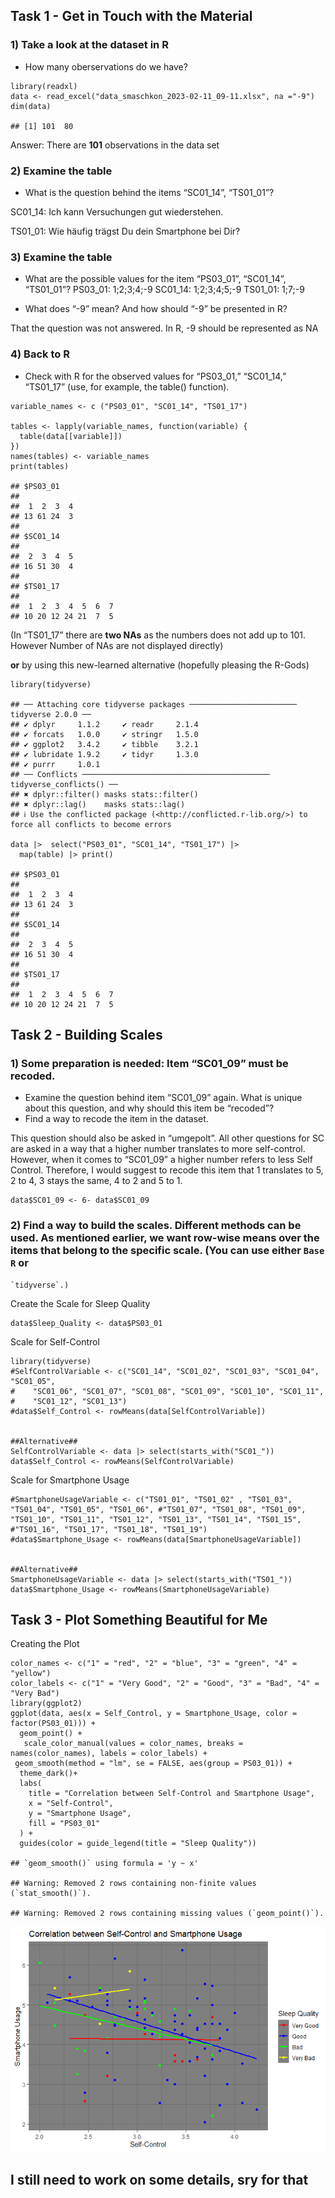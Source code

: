 ## Task 1 - Get in Touch with the Material

### 1) Take a look at the dataset in R

-   How many oberservations do we have?

<!-- -->

    library(readxl)
    data <- read_excel("data_smaschkon_2023-02-11_09-11.xlsx", na ="-9")
    dim(data)

    ## [1] 101  80

Answer: There are **101** observations in the data set

### 2) Examine the table

-   What is the question behind the items “SC01\_14”, “TS01\_01”?

SC01\_14: Ich kann Versuchungen gut wiederstehen.

TS01\_01: Wie häufig trägst Du dein Smartphone bei Dir?

### 3) Examine the table

-   What are the possible values for the item “PS03\_01”, “SC01\_14”,
    “TS01\_01”? PS03\_01: 1;2;3;4;-9 SC01\_14: 1;2;3;4;5;-9 TS01\_01:
    1;7;-9

-   What does “-9” mean? And how should “-9” be presented in R?

That the question was not answered. In R, -9 should be represented as NA

### 4) Back to R

-   Check with R for the observed values for “PS03\_01,” “SC01\_14,”
    “TS01\_17” (use, for example, the table() function).

<!-- -->

    variable_names <- c ("PS03_01", "SC01_14", "TS01_17")
      
    tables <- lapply(variable_names, function(variable) {
      table(data[[variable]])
    })
    names(tables) <- variable_names
    print(tables)

    ## $PS03_01
    ## 
    ##  1  2  3  4 
    ## 13 61 24  3 
    ## 
    ## $SC01_14
    ## 
    ##  2  3  4  5 
    ## 16 51 30  4 
    ## 
    ## $TS01_17
    ## 
    ##  1  2  3  4  5  6  7 
    ## 10 20 12 24 21  7  5

(In “TS01\_17” there are **two NAs** as the numbers does not add up to
101. However Number of NAs are not displayed directly)

**or** by using this new-learned alternative (hopefully pleasing the
R-Gods)

    library(tidyverse)

    ## ── Attaching core tidyverse packages ──────────────────────── tidyverse 2.0.0 ──
    ## ✔ dplyr     1.1.2     ✔ readr     2.1.4
    ## ✔ forcats   1.0.0     ✔ stringr   1.5.0
    ## ✔ ggplot2   3.4.2     ✔ tibble    3.2.1
    ## ✔ lubridate 1.9.2     ✔ tidyr     1.3.0
    ## ✔ purrr     1.0.1     
    ## ── Conflicts ────────────────────────────────────────── tidyverse_conflicts() ──
    ## ✖ dplyr::filter() masks stats::filter()
    ## ✖ dplyr::lag()    masks stats::lag()
    ## ℹ Use the conflicted package (<http://conflicted.r-lib.org/>) to force all conflicts to become errors

    data |>  select("PS03_01", "SC01_14", "TS01_17") |> 
      map(table) |> print()

    ## $PS03_01
    ## 
    ##  1  2  3  4 
    ## 13 61 24  3 
    ## 
    ## $SC01_14
    ## 
    ##  2  3  4  5 
    ## 16 51 30  4 
    ## 
    ## $TS01_17
    ## 
    ##  1  2  3  4  5  6  7 
    ## 10 20 12 24 21  7  5

## Task 2 - Building Scales

### 1) Some preparation is needed: Item “SC01\_09” must be recoded.

-   Examine the question behind item “SC01\_09” again. What is unique
    about this question, and why should this item be “recoded”?
-   Find a way to recode the item in the dataset.

This question should also be asked in “umgepolt”. All other questions
for SC are asked in a way that a higher number translates to more
self-control. However, when it comes to “SC01\_09” a higher number
refers to less Self Control. Therefore, I would suggest to recode this
item that 1 translates to 5, 2 to 4, 3 stays the same, 4 to 2 and 5 to
1.

    data$SC01_09 <- 6- data$SC01_09

### 2) **Find a way to build the scales.** Different methods can be used. As mentioned earlier, we want row-wise means over the items that belong to the specific scale. (You can use either `Base R` or

    `tidyverse`.)

Create the Scale for Sleep Quality

    data$Sleep_Quality <- data$PS03_01

Scale for Self-Control

    library(tidyverse)
    #SelfControlVariable <- c("SC01_14", "SC01_02", "SC01_03", "SC01_04", "SC01_05",
    #    "SC01_06", "SC01_07", "SC01_08", "SC01_09", "SC01_10", "SC01_11",
    #    "SC01_12", "SC01_13")
    #data$Self_Control <- rowMeans(data[SelfControlVariable])


    ##Alternative##
    SelfControlVariable <- data |> select(starts_with("SC01_"))
    data$Self_Control <- rowMeans(SelfControlVariable)

Scale for Smartphone Usage

    #SmartphoneUsageVariable <- c("TS01_01", "TS01_02" , "TS01_03", "TS01_04", "TS01_05", "TS01_06", #"TS01_07", "TS01_08", "TS01_09", "TS01_10", "TS01_11", "TS01_12", "TS01_13", "TS01_14", "TS01_15", #"TS01_16", "TS01_17", "TS01_18", "TS01_19")
    #data$Smartphone_Usage <- rowMeans(data[SmartphoneUsageVariable])


    ##Alternative##
    SmartphoneUsageVariable <- data |> select(starts_with("TS01_"))
    data$Smartphone_Usage <- rowMeans(SmartphoneUsageVariable)

## Task 3 - Plot Something Beautiful for Me

Creating the Plot

    color_names <- c("1" = "red", "2" = "blue", "3" = "green", "4" = "yellow")
    color_labels <- c("1" = "Very Good", "2" = "Good", "3" = "Bad", "4" = "Very Bad")
    library(ggplot2)
    ggplot(data, aes(x = Self_Control, y = Smartphone_Usage, color = factor(PS03_01))) +
      geom_point() +
       scale_color_manual(values = color_names, breaks = names(color_names), labels = color_labels) +
     geom_smooth(method = "lm", se = FALSE, aes(group = PS03_01)) +
      theme_dark()+
      labs(
        title = "Correlation between Self-Control and Smartphone Usage",
        x = "Self-Control",
        y = "Smartphone Usage",
        fill = "PS03_01"
      ) +
      guides(color = guide_legend(title = "Sleep Quality"))

    ## `geom_smooth()` using formula = 'y ~ x'

    ## Warning: Removed 2 rows containing non-finite values (`stat_smooth()`).

    ## Warning: Removed 2 rows containing missing values (`geom_point()`).

![](HaasTim_files/figure-markdown_strict/unnamed-chunk-8-1.png)

## I still need to work on some details, sry for that
